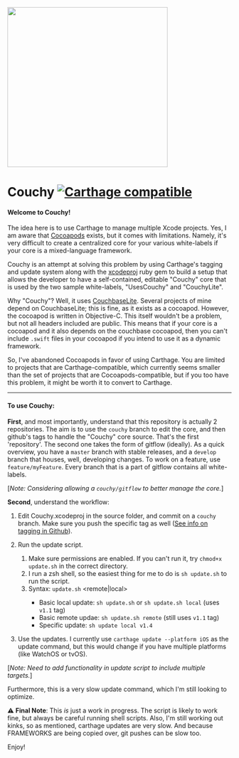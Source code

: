 <a href="url"><img src="https://pixabay.com/static/uploads/photo/2013/07/12/13/58/settee-147701_960_720.png" align="center" height="360"></a>


# Couchy [![Carthage compatible](https://img.shields.io/badge/Carthage-compatible-4BC51D.svg?style=flat)](https://github.com/ravenesque1/Couchy)

#### Welcome to Couchy!

The idea here is to use Carthage to manage multiple Xcode projects. Yes, I am aware that [Cocoapods](https://cocoapods.org/) exists, but it comes with limitations. Namely, it's very difficult to create a centralized core for your various white-labels if your core is a mixed-language framework.

Couchy is an attempt at solving this problem by using Carthage's tagging and update system along with the [xcodeproj](https://rubygems.org/gems/xcodeproj/versions/0.28.2) ruby gem to build a setup that allows the developer to have a self-contained, editable "Couchy" core that is used by the two sample white-labels, "UsesCouchy" and "CouchyLite".

Why "Couchy"? Well, it uses [CouchbaseLite](http://www.couchbase.com/nosql-databases/downloads?utm_source=MKTG-SEM&utm_medium=g&utm_campaign=316854429&utm_term=%2Bcouchbase&utm_content=&gclid=CNTBg5qM2MwCFYZefgodrg0OfA). Several projects of mine depend on CouchbaseLite; this is fine, as it exists as a cocoapod. However, the cocoapod is written in Objective-C. This itself wouldn't be a problem, but not all headers included are public. This means that if your core is a cocoapod and it also depends on the couchbase cocoapod, then you can't include `.swift` files in your cocoapod if you intend to use it as a dynamic framework. 

So, I've abandoned Cocoapods in favor of using Carthage. You are limited to projects that are Carthage-compatible, which currently seems smaller than the set of projects that are Cocoapods-compatible, but if you too have this problem, it might be worth it to convert to Carthage.
***
#### To use Couchy: 

**First**, and most importantly, understand that this repository is actually 2 repositories. The aim is to use the `couchy` branch to edit the core, and then github's tags to handle the "Couchy" core source. That's the first 'repository'. The second one takes the form of gitflow (ideally). As a quick overview, you have a `master` branch with stable releases, and a `develop` branch that houses, well, developing changes. To work on a feature, use `feature/myFeature`. Every branch that is a part of gitflow contains all white-labels. 

[_Note: Considering allowing a `couchy/gitflow` to better manage the core._]

**Second**, understand the workflow:

1. Edit Couchy.xcodeproj in the source folder, and commit on a `couchy` branch. Make sure you push the specific tag as well ([See info on tagging in Github](https://git-scm.com/book/en/v2/Git-Basics-Tagging)).

2. Run the update script. 
    1. Make sure permissions are enabled. If you can't run it, try `chmod+x update.sh` in the correct directory.
    2. I run a zsh shell, so the easiest thing for me to do is `sh update.sh` to run the script.
    3. Syntax: `update.sh` <remote|local> <tag>
        * Basic local update: `sh update.sh` or `sh update.sh local` (uses `v1.1` tag)
        * Basic remote updae: `sh update.sh remote` (still uses `v1.1` tag)
        * Specific update: `sh update local v1.4`


3. Use the updates. I currently use `carthage update --platform iOS` as the update command, but this would change if you have multiple platforms (like WatchOS or tvOS). 

[_Note: Need to add functionality in update script to include multiple targets._]

Furthermore, this is a very slow update command, which I'm still looking to optimize.

⚠️ **Final Note**: This _is_ just a work in progress. The script is likely to work fine, but always be careful running shell scripts. Also, I'm still working out kinks, so as mentioned, carthage updates are very slow. And because FRAMEWORKS are being copied over, git pushes can be slow too. 

Enjoy!